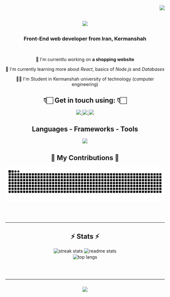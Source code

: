<img align="right" src="https://visitor-badge.laobi.icu/badge?page_id=Alireza-Waterface.Alireza-Waterface" />

<h1 align="center">
  <img src="https://readme-typing-svg.herokuapp.com/?font=Righteous&size=35&center=true&width=500&height=70&duration=4000&lines=Hi+there!;+I'm+Alireza+Waterface!" />
</h1>

<h3 align="center">Front-End web developer from Iran, Kermanshah</h3>

<br />

<div align="center">
  
  🔭 I'm currentlu working on **a shopping website**
  
  🌱 I'm currently learning more about *React*, basics of *Node.js* and *Databases*

  👨‍🎓 I'm Student in Kermanshah university of technology (computer engineering)
  
</div>

<div align="center">
  <h2 align="center">👇🏻 Get in touch using: 👇🏻</h2>

  <a href="mailto:Alireza.waterface@outlook.com" target="_blank">
    <img width="50px" src="https://www.nidirect.gov.uk/sites/default/files/styles/nigov_full_620_x1/public/images/email_logo.jpg?itok=ifUhNgCT" />
  </a>

  <a href="https://t.me/+989155706085" target="_blank" margin="0 1rem">
    <img width="50px" src="https://static-00.iconduck.com/assets.00/telegram-icon-2048x2048-l6ni6sux.png" />
  </a>

  <a href="https://wa.me/+989155706085" target="_blank">
    <img width="50px" src="https://static-00.iconduck.com/assets.00/whatsapp-icon-2048x2048-wo3g2qq0.png" />
  </a>
</div>

<div align="center">
  <h2 align="center">Languages - Frameworks - Tools</h2>

  <img src="https://skillicons.dev/icons?i=react,javascript,tailwind,bootstrap,git,github,html,css,figma,linkedin,vscode,xd" />
  
</div>

<div align="center">
  <h2>🐍 My Contributions 🐍</h2>

  <img alt="Snake moving around" src="https://raw.githubusercontent.com/Alireza-Waterface/Alireza-Waterface/output/github-contribution-grid-snake.svg" />

  <br /><br />
</div>

<hr />

<div align=center>
  <h2 align="center">⚡ Stats ⚡</h2>
  
  <img width="390px" src="https://streak-stats.demolab.com/?user=Alireza-Waterface&count_private=true&theme=react&border_radius=10" alt="streak stats"/>
  <img width=390 src="https://github-readme-stats-Alireza-Waterface.vercel.app/api?username=Alireza-Waterface&count_private=true&show_icons=true&theme=react&rank_icon=github&border_radius=10" alt="readme stats" />
  <br/>
  <img width=325 align="center" src="https://github-readme-stats.vercel.app/api/top-langs/?username=Alireza-Waterface&hide=HTML&langs_count=8&layout=compact&theme=react&border_radius=10&size_weight=0.5&count_weight=0.5&exclude_repo=github-readme-stats" alt="top langs" />
</div>

<br/><br/>
<hr/>

<h3 align="center">
    <img src="https://readme-typing-svg.herokuapp.com/?font=Righteous&size=25&center=true&vCenter=true&width=500&height=70&duration=4000&lines=Thanks+for+visiting!+✌️;I'm+always+down+to+collab+:)">
</h3>

<br/>
